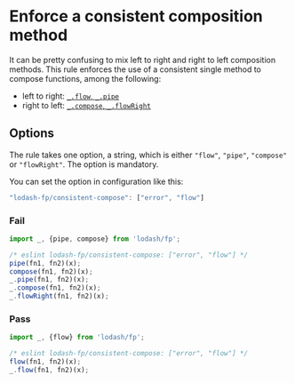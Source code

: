 # Enforce a consistent composition method

It can be pretty confusing to mix left to right and right to left composition methods. This rule enforces the use of a consistent single method to compose functions, among the following:
- left to right: [`_.flow`, `_.pipe`](https://lodash.com/docs#flow)
- right to left: [`_.compose`, `_.flowRight`](https://lodash.com/docs#flowRight)

## Options

The rule takes one option, a string, which is either `"flow"`, `"pipe"`, `"compose"` or `"flowRight"`. The option is mandatory.

You can set the option in configuration like this:

```js
"lodash-fp/consistent-compose": ["error", "flow"]
```

### Fail

```js
import _, {pipe, compose} from 'lodash/fp';

/* eslint lodash-fp/consistent-compose: ["error", "flow"] */
pipe(fn1, fn2)(x);
compose(fn1, fn2)(x);
_.pipe(fn1, fn2)(x);
_.compose(fn1, fn2)(x);
_.flowRight(fn1, fn2)(x);
```

### Pass

```js
import _, {flow} from 'lodash/fp';

/* eslint lodash-fp/consistent-compose: ["error", "flow"] */
flow(fn1, fn2)(x);
_.flow(fn1, fn2)(x);
```
